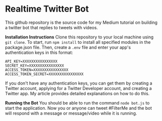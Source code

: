 # Realtime Twitter Bot

This github repository is the source code for my Medium tutorial on building a twitter bot that replies to tweets with videos.

**Installation Instructions**
Clone this repository to your local machine using `git clone`. To start, run `npm install` to install all specified modules in the package.json file. Then, create a `.env` file and enter your app's authentication keys in this format:
```
API_KEY=XXXXXXXXXXXXXXXX  
SECRET_KEY=XXXXXXXXXXXXXXXX  
ACCESS_TOKEN=XXXXXXXXXXXXXXXX  
ACCESS_TOKEN_SECRET=XXXXXXXXXXXXXXXX
```
If you don't have any authentication keys, you can get them by creating a Twitter account, applying for a Twitter Developer account, and creating a Twitter app. My article provides detailed explanations on how to do this.

**Running the Bot**
You should be able to run the command `node bot.js`  to start the application. Now you or anyone can tweet #FilterMe and the bot will respond with a message or message/video while it is running.

